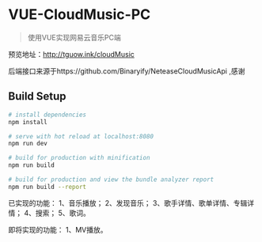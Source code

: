 
# VUE-CloudMusic-PC

> 使用VUE实现网易云音乐PC端

预览地址：http://tguow.ink/cloudMusic

后端接口来源于https://github.com/Binaryify/NeteaseCloudMusicApi ,感谢

## Build Setup

``` bash
# install dependencies
npm install

# serve with hot reload at localhost:8080
npm run dev

# build for production with minification
npm run build

# build for production and view the bundle analyzer report
npm run build --report

```
已实现的功能：
1、音乐播放；
2、发现音乐；
3、歌手详情、歌单详情、专辑详情；
4、搜索；
5、歌词。

即将实现的功能：
1、MV播放。

